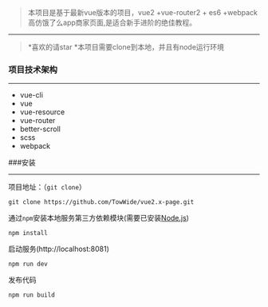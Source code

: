 >  本项目是基于最新vue版本的项目，vue2 +vue-router2 + es6 +webpack 高仿饿了么app商家页面,是适合新手进阶的绝佳教程。

***

> *喜欢的请star
> *本项目需要clone到本地，并且有node运行环境

### 项目技术架构
***
*  vue-cli
*  vue
*  vue-resource
*  vue-router
*  better-scroll
*  scss
*  webpack


###安装
***
项目地址：（`git clone`）
```shell
git clone https://github.com/TowWide/vue2.x-page.git
```
通过`npm`安装本地服务第三方依赖模块(需要已安装[Node.js](https://nodejs.org/))

```
npm install
```
启动服务(http://localhost:8081)

```
npm run dev
```
发布代码

```
npm run build
```